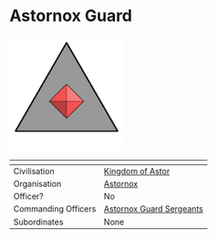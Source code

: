 # Astornox Guard

<img src="../../../../../../images/ranks/astornox-1-guard.png" height="200" />

| []() | |
| --- | --- |
| Civilisation | [Kingdom of Astor](../../../README.md) |
| Organisation | [Astornox](../astornox.md) |
| Officer? | No |
| Commanding Officers | [Astornox Guard Sergeants](3-guard-sergeant.md) |
| Subordinates | None |
